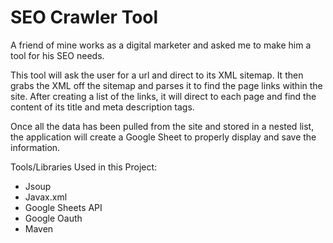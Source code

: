 # SEO Crawler Tool

A friend of mine works as a digital marketer and asked me to make him a tool for his SEO needs.

This tool will ask the user for a url and direct to its XML sitemap. It then grabs the XML off the sitemap and parses it to find the page links within the site.
After creating a list of the links, it will direct to each page and find the content of its title and meta description tags.

Once all the data has been pulled from the site and stored in a nested list, the application will create a Google Sheet to properly display and save the information.

Tools/Libraries Used in this Project:
- Jsoup
- Javax.xml
- Google Sheets API
- Google Oauth
- Maven
